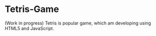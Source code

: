 Tetris-Game
==========
(Work in progress)
Tetris is popular game, which am developing using HTML5 and JavaScript.
